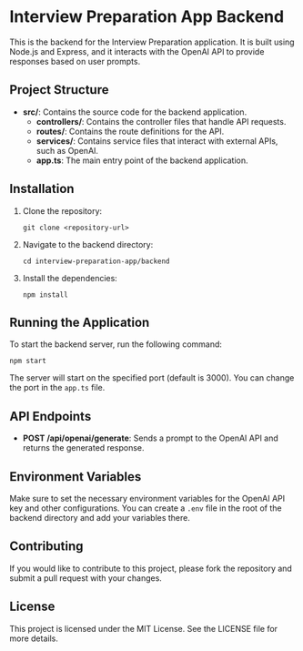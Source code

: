 # Interview Preparation App Backend

This is the backend for the Interview Preparation application. It is built using Node.js and Express, and it interacts with the OpenAI API to provide responses based on user prompts.

## Project Structure

- **src/**: Contains the source code for the backend application.
  - **controllers/**: Contains the controller files that handle API requests.
  - **routes/**: Contains the route definitions for the API.
  - **services/**: Contains service files that interact with external APIs, such as OpenAI.
  - **app.ts**: The main entry point of the backend application.

## Installation

1. Clone the repository:
   ```
   git clone <repository-url>
   ```

2. Navigate to the backend directory:
   ```
   cd interview-preparation-app/backend
   ```

3. Install the dependencies:
   ```
   npm install
   ```

## Running the Application

To start the backend server, run the following command:
```
npm start
```

The server will start on the specified port (default is 3000). You can change the port in the `app.ts` file.

## API Endpoints

- **POST /api/openai/generate**: Sends a prompt to the OpenAI API and returns the generated response.

## Environment Variables

Make sure to set the necessary environment variables for the OpenAI API key and other configurations. You can create a `.env` file in the root of the backend directory and add your variables there.

## Contributing

If you would like to contribute to this project, please fork the repository and submit a pull request with your changes.

## License

This project is licensed under the MIT License. See the LICENSE file for more details.
